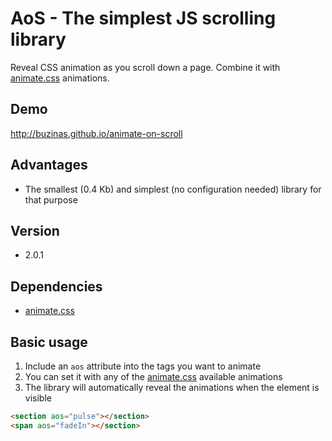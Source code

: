 # AoS - The simplest JS scrolling library
Reveal CSS animation as you scroll down a page. Combine it with [animate.css](https://github.com/daneden/animate.css) animations.

## Demo
http://buzinas.github.io/animate-on-scroll

## Advantages
- The smallest (0.4 Kb) and simplest (no configuration needed) library for that purpose

## Version
- 2.0.1

## Dependencies
- [animate.css](https://github.com/daneden/animate.css)

## Basic usage
1. Include an `aos` attribute into the tags you want to animate
2. You can set it with any of the [animate.css](http://daneden.github.io/animate.css/) available animations
3. The library will automatically reveal the animations when the element is visible
```html
<section aos="pulse"></section>
<span aos="fadeIn"></section>
```
